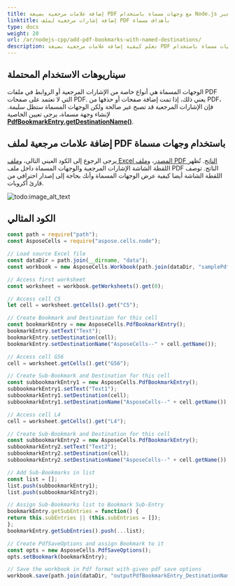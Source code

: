 ```yaml
---
title: إضافة علامات مرجعية بصيغة PDF مع وجهات مسماة باستخدام Node.js عبر C++
linktitle: إضافة إشارات مرجعية لملف PDF بأهداف مسماة
type: docs
weight: 20
url: /ar/nodejs-cpp/add-pdf-bookmarks-with-named-destinations/
description: تعلم كيفية إضافة علامات مرجعية بصيغة PDF مع وجهات مسماة باستخدام Aspose.Cells for Node.js via C++. تأكد من بقاء العلامات المرجعية سليمة بغض النظر عن تغييرات الصفحة.
---
```


## **سيناريوهات الاستخدام المحتملة**

الوجهات المسماة هي أنواع خاصة من الإشارات المرجعية أو الروابط في ملفات PDF التي لا تعتمد على صفحات PDF. يعني ذلك، إذا تمت إضافة صفحات أو حذفها من PDF، فإن الإشارات المرجعية قد تصبح غير صالحة ولكن الوجهات المسماة ستظل سليمة. لإنشاء وجهة مسماة، يرجى تعيين الخاصية [**PdfBookmarkEntry.getDestinationName()**](https://reference.aspose.com/cells/nodejs-cpp/pdfbookmarkentry/#getDestinationName--).

## **إضافة علامات مرجعية لملف PDF باستخدام وجهات مسماة**

يرجى الرجوع إلى الكود العيني التالي، و[ملف Excel المصدر](50528348.xlsx)، و[ملف PDF الناتج](50528349.pdf). تُظهر اللقطة الشاشة الإشارات المرجعية والوجهات المسماة داخل ملف PDF الناتج. توصف اللقطة الشاشة أيضا كيفية عرض الوجهات المسماة وأنك بحاجة إلى إصدار احترافي من قارئ أكروبات.

![todo:image_alt_text](add-pdf-bookmarks-with-named-destinations_1.png)

## **الكود المثالي**

```javascript
const path = require("path");
const AsposeCells = require("aspose.cells.node");

// Load source Excel file
const dataDir = path.join(__dirname, "data");
const workbook = new AsposeCells.Workbook(path.join(dataDir, "samplePdfBookmarkEntry_DestinationName.xlsx"));

// Access first worksheet
const worksheet = workbook.getWorksheets().get(0);

// Access cell C5
let cell = worksheet.getCells().get("C5");

// Create Bookmark and Destination for this cell
const bookmarkEntry = new AsposeCells.PdfBookmarkEntry();
bookmarkEntry.setText("Text");
bookmarkEntry.setDestination(cell);
bookmarkEntry.setDestinationName("AsposeCells--" + cell.getName());

// Access cell G56
cell = worksheet.getCells().get("G56");

// Create Sub-Bookmark and Destination for this cell
const subbookmarkEntry1 = new AsposeCells.PdfBookmarkEntry();
subbookmarkEntry1.setText("Text1");
subbookmarkEntry1.setDestination(cell);
subbookmarkEntry1.setDestinationName("AsposeCells--" + cell.getName());

// Access cell L4
cell = worksheet.getCells().get("L4");

// Create Sub-Bookmark and Destination for this cell
const subbookmarkEntry2 = new AsposeCells.PdfBookmarkEntry();
subbookmarkEntry2.setText("Text2");
subbookmarkEntry2.setDestination(cell);
subbookmarkEntry2.setDestinationName("AsposeCells--" + cell.getName());

// Add Sub-Bookmarks in list
const list = [];
list.push(subbookmarkEntry1);
list.push(subbookmarkEntry2);

// Assign Sub-Bookmarks list to Bookmark Sub-Entry
bookmarkEntry.getSubEntries = function() {
return this.subEntries || (this.subEntries = []);
};
bookmarkEntry.getSubEntries().push(...list);

// Create PdfSaveOptions and assign Bookmark to it
const opts = new AsposeCells.PdfSaveOptions();
opts.setBookmark(bookmarkEntry);

// Save the workbook in Pdf format with given pdf save options
workbook.save(path.join(dataDir, "outputPdfBookmarkEntry_DestinationName.pdf"), opts);
```
